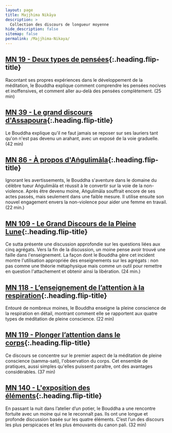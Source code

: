 ```yaml
---
layout: page
title: Majjhima Nikāya
description: >
  Collection des discours de longueur moyenne
hide_description: false
sitemap: false
permalink: /Majjhima-Nikaya/
---
```


## [MN 19 - Deux types de pensées](/Majjhima-Nikaya/MN19){:.heading.flip-title}

Racontant ses propres expériences dans le développement de la méditation, le Bouddha explique comment comprendre les pensées nocives et inoffensives, et comment aller au-delà des pensées complètement. (25 min)

## [MN 39 - Le grand discours d'Assapoura](/Majjhima-Nikaya/MN39){:.heading.flip-title}

Le Bouddha explique qu'il ne faut jamais se reposer sur ses lauriers tant qu'on n'est pas devenu un arahant, avec un exposé de la voie graduelle. (42 min)

## [MN 86 - À propos d'Aṅgulimāla](/Majjhima-Nikaya/MN86){:.heading.flip-title}

Ignorant les avertissements, le Bouddha s'aventure dans le domaine du célèbre tueur Aṅgulimāla et réussit à le convertir sur la voie de la non-violence. Après être devenu moine, Aṅgulimāla souffrait encore de ses actes passés, mais seulement dans une faible mesure. Il utilise ensuite son nouvel engagement envers la non-violence pour aider une femme en travail. (22 min.)

## [MN 109 - Le Grand Discours de la Pleine Lune](/Majjhima-Nikaya/MN109){:.heading.flip-title}

Ce sutta présente une discussion approfondie sur les questions liées aux cinq agrégats. Vers la fin de la discussion, un moine pense avoir trouvé une faille dans l'enseignement. La façon dont le Bouddha gère cet incident montre l'utilisation appropriée des enseignements sur les agrégats : non pas comme une théorie métaphysique mais comme un outil pour remettre en question l'attachement et obtenir ainsi la libération. (24&nbsp;min.)

## [MN 118 - L’enseignement de l’attention à la respiration](/Majjhima-Nikaya/MN118){:.heading.flip-title}

Entouré de nombreux moines, le Bouddha enseigne la pleine conscience de la respiration en détail, montrant comment elle se rapportent aux quatre types de méditation de pleine conscience. (22 min)

## [MN 119 - Plonger l’attention dans le corps](/Majjhima-Nikaya/MN119){:.heading.flip-title}

Ce discours se concentre sur le premier aspect de la méditation de pleine conscience (samma-sati), l'observation du corps. Cet ensemble de pratiques, aussi simples qu'elles puissent paraître, ont des avantages considérables. (37 min)

## [MN 140 - L'exposition des éléments](/Majjhima-Nikaya/MN140){:.heading.flip-title}

En passant la nuit dans l’atelier d’un potier, le Bouddha a une rencontre fortuite avec un moine qui ne le reconnaît pas. Ils ont une longue et profonde discussion basée sur les quatre éléments. C’est l’un des discours les plus perspicaces et les plus émouvants du canon pali. (32 min)

